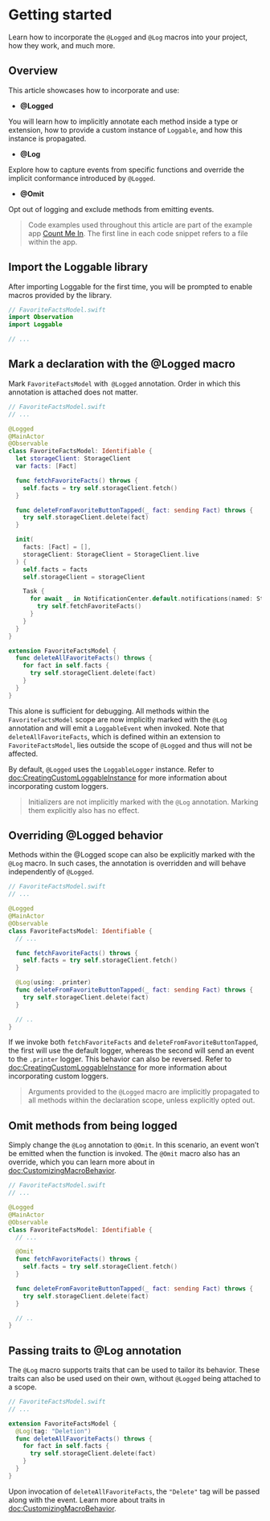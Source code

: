 # Getting started

Learn how to incorporate the `@Logged` and `@Log` macros into your project, how they work, and much more.

## Overview

This article showcases how to incorporate and use:
* **@Logged**

You will learn how to implicitly annotate each method inside a type or extension, how to provide a custom instance of `Loggable`, and how this instance is propagated.

* **@Log**

Explore how to capture events from specific functions and override the implicit conformance introduced by ``@Logged``.

* **@Omit**

Opt out of logging and exclude methods from emitting events.

> Code examples used throughout this article are part of the example app [Count Me In](https://github.com/23122K/swift-loggable/tree/feature/documentation).
> The first line in each code snippet refers to a file within the app.

## Import the Loggable library
After importing Loggable for the first time, you will be prompted to enable macros provided by the library.
```swift
// FavoriteFactsModel.swift
import Observation
import Loggable

// ...
```

## Mark a declaration with the @Logged macro
Mark `FavoriteFactsModel` with` @Logged` annotation. Order in which this annotation is attached does not matter.
```swift
// FavoriteFactsModel.swift
// ...

@Logged
@MainActor
@Observable
class FavoriteFactsModel: Identifiable {
  let storageClient: StorageClient
  var facts: [Fact]

  func fetchFavoriteFacts() throws {
    self.facts = try self.storageClient.fetch()
  }

  func deleteFromFavoriteButtonTapped(_ fact: sending Fact) throws {
    try self.storageClient.delete(fact)
  }

  init(
    facts: [Fact] = [],
    storageClient: StorageClient = StorageClient.live
  ) {
    self.facts = facts
    self.storageClient = storageClient

    Task {
      for await _ in NotificationCenter.default.notifications(named: StorageClient.didSave) {
        try self.fetchFavoriteFacts()
      }
    }
  }
}

extension FavoriteFactsModel {
  func deleteAllFavoriteFacts() throws {
    for fact in self.facts {
      try self.storageClient.delete(fact)
    }
  }
}
```

This alone is sufficient for debugging. All methods within the `FavoriteFactsModel` scope are now implicitly marked with the `@Log` annotation and will emit a `LoggableEvent` when invoked. Note that `deleteAllFavoriteFacts`, which is defined within an extension to `FavoriteFactsModel`, lies outside the scope of `@Logged` and thus will not be affected.

By default, `@Logged` uses the `LoggableLogger` instance. Refer to <doc:CreatingCustomLoggableInstance> for more information about incorporating custom loggers.

> Initializers are not implicitly marked with the `@Log` annotation. Marking them explicitly also has no effect.

## Overriding @Logged behavior

Methods within the @Logged scope can also be explicitly marked with the `@Log` macro. In such cases, the annotation is overridden and will behave independently of `@Logged`.

```swift
// FavoriteFactsModel.swift
// ...

@Logged
@MainActor
@Observable
class FavoriteFactsModel: Identifiable {
  // ...

  func fetchFavoriteFacts() throws {
    self.facts = try self.storageClient.fetch()
  }

  @Log(using: .printer)
  func deleteFromFavoriteButtonTapped(_ fact: sending Fact) throws {
    try self.storageClient.delete(fact)
  }

  // ..
}

```
If we invoke both `fetchFavoriteFacts` and `deleteFromFavoriteButtonTapped`, the first will use the default logger, whereas the second will send an event to the `.printer` logger. This behavior can also be reversed. Refer to <doc:CreatingCustomLoggableInstance> for more information about incorporating custom loggers.

> Arguments provided to the `@Logged` macro are implicitly propagated to all methods within the declaration scope, unless explicitly opted out.

## Omit methods from being logged

Simply change the `@Log` annotation to `@Omit`. In this scenario, an event won’t be emitted when the function is invoked. The `@Omit` macro also has an override, which you can learn more about in <doc:CustomizingMacroBehavior>.

```swift
// FavoriteFactsModel.swift
// ...

@Logged
@MainActor
@Observable
class FavoriteFactsModel: Identifiable {
  // ...

  @Omit
  func fetchFavoriteFacts() throws {
    self.facts = try self.storageClient.fetch()
  }

  func deleteFromFavoriteButtonTapped(_ fact: sending Fact) throws {
    try self.storageClient.delete(fact)
  }

  // ..
}
```

## Passing traits to @Log annotation
The `@Log` macro supports traits that can be used to tailor its behavior. These traits can also be used used on their own, without `@Logged` being attached to a scope.

```swift
// FavoriteFactsModel.swift
// ...

extension FavoriteFactsModel {
  @Log(tag: "Deletion")
  func deleteAllFavoriteFacts() throws {
    for fact in self.facts {
      try self.storageClient.delete(fact)
    }
  }
}
```

Upon invocation of `deleteAllFavoriteFacts`, the `"Delete"` tag will be passed along with the event. Learn more about traits in <doc:CustomizingMacroBehavior>.